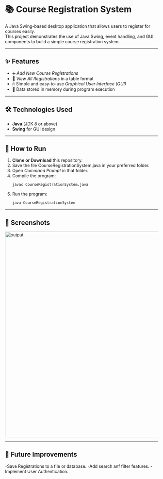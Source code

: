# 📚 Course Registration System

A Java Swing-based desktop application that allows users to register for courses easily.  
This project demonstrates the use of Java Swing, event handling, and GUI components to build a simple course registration system.

---

## ✨ Features

- ➕ *Add New Course Registrations*  
- 📄 *View All Registrations* in a table format  
- 🖱 Simple and easy-to-use *Graphical User Interface (GUI)*  
- 💾 Data stored in memory during program execution  

---

## 🛠 Technologies Used

- **Java** (JDK 8 or above)
- **Swing** for GUI design

---

## 🚀 How to Run

1. **Clone or Download** this repository.
2. Save the file CourseRegistrationSystem.java in your preferred folder.
3. Open *Command Prompt* in that folder.
4. Compile the program:
   ```bash
   javac CourseRegistrationSystem.java
5. Run the program:
   ```bash
   java CourseRegistrationSystem

---

## 📸 Screenshots

<img width="1107" height="678" alt="output" src="https://github.com/user-attachments/assets/b533fd63-f0e4-41dc-8dad-1c18c1c7fe88" />

---

## 📌 Future Improvements

-Save Registrations to a file or database.
-Add search anf filter features.
-Implement User Authentication.

